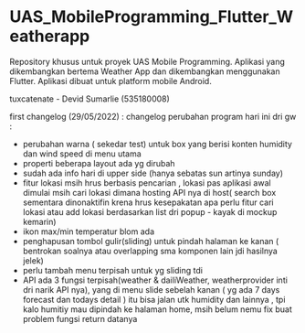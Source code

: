 # UAS_MobileProgramming_Flutter_Weatherapp
Repository khusus untuk proyek UAS Mobile Programming. Aplikasi yang dikembangkan bertema Weather App dan dikembangkan menggunakan Flutter. Aplikasi dibuat untuk platform mobile Android.

tuxcatenate - Devid Sumarlie (535180008)

first changelog (29/05/2022) :
changelog perubahan program hari ini dri gw :
- perubahan warna ( sekedar test) untuk box yang berisi konten humidity dan wind speed di menu utama
- properti beberapa layout ada yg dirubah
- sudah ada info hari di upper side (hanya sebatas sun artinya sunday) 
- fitur lokasi msih hrus berbasis pencarian , lokasi pas aplikasi awal dimulai msih cari lokasi dimana hosting API nya di host( search box sementara dinonaktifin krena hrus kesepakatan apa perlu fitur cari lokasi atau add lokasi berdasarkan list dri popup - kayak di mockup kemarin) 
- ikon max/min temperatur blom ada 
- penghapusan tombol gulir(sliding) untuk pindah halaman ke kanan ( bentrokan soalnya atau overlapping sma komponen lain jdi hasilnya jelek)
- perlu tambah menu terpisah untuk yg sliding tdi 
- API ada 3 fungsi terpisah(weather & dailiWeather,  weatherprovider inti dri narik API nya), yang di menu slide sebelah kanan ( yg ada 7 days forecast dan todays detail ) itu bisa jalan utk humidity dan lainnya , tpi kalo humitiy mau dipindah ke halaman home, msih belum nemu fix buat problem fungsi return datanya
